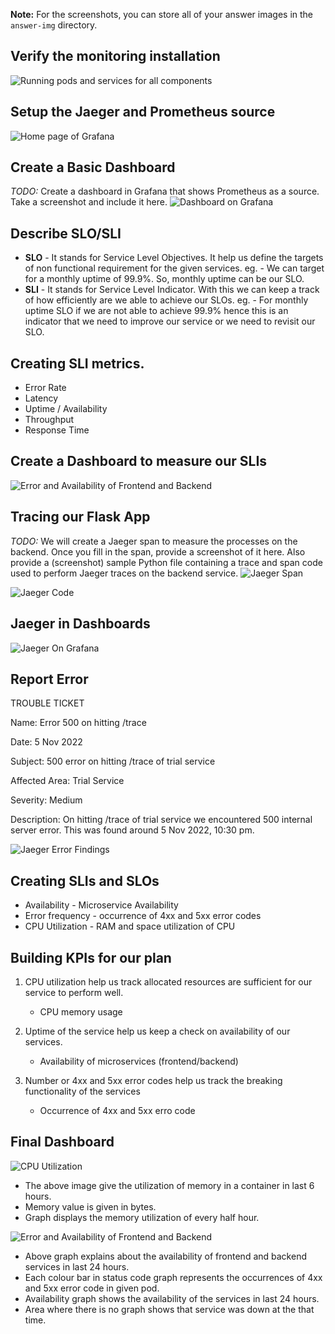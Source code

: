 **Note:** For the screenshots, you can store all of your answer images in the `answer-img` directory.

## Verify the monitoring installation
![Running pods and services for all components](answer-img/pods-svc.png?raw=true)

## Setup the Jaeger and Prometheus source
![Home page of Grafana](answer-img/grafana-landing-screen.png?raw=true)

## Create a Basic Dashboard
*TODO:* Create a dashboard in Grafana that shows Prometheus as a source. Take a screenshot and include it here.
![Dashboard on Grafana](answer-img/basic-dashboard.png?raw=true)

## Describe SLO/SLI
- **SLO** - It stands for Service Level Objectives. It help us define the targets of non functional requirement for the given services. eg. - We can target for a monthly uptime of 99.9%. So, monthly uptime can be our SLO. 
- **SLI** - It stands for Service Level Indicator. With this we can keep a track of how efficiently are we able to achieve our SLOs. eg. - For monthly uptime SLO if we are not able to achieve 99.9% hence this is an indicator that we need to improve our service or we need to revisit our SLO. 

## Creating SLI metrics.
* Error Rate
* Latency
* Uptime / Availability
* Throughput
* Response Time

## Create a Dashboard to measure our SLIs
![Error and Availability of Frontend and Backend](answer-img/availability-error.png?raw=true)

## Tracing our Flask App
*TODO:*  We will create a Jaeger span to measure the processes on the backend. Once you fill in the span, provide a screenshot of it here. Also provide a (screenshot) sample Python file containing a trace and span code used to perform Jaeger traces on the backend service.
![Jaeger Span](answer-img/jaeger_backend_landing.png?raw=true)

![Jaeger Code](answer-img/jaeger_code.png?raw=true)

## Jaeger in Dashboards
![Jaeger On Grafana](answer-img/jaeger_grafana.png?raw=true)

## Report Error
TROUBLE TICKET

Name: Error 500 on hitting /trace

Date: 5 Nov 2022

Subject: 500 error on hitting /trace of trial service

Affected Area: Trial Service

Severity: Medium

Description: On hitting /trace of trial service we encountered 500 internal server error. This was found around 5 Nov 2022, 10:30 pm.

![Jaeger Error Findings](answer-img/jaeger_error.png?raw=true)


## Creating SLIs and SLOs
- Availability - Microservice Availability
- Error frequency - occurrence of 4xx and 5xx error codes
- CPU Utilization - RAM and space utilization of CPU

## Building KPIs for our plan
1. CPU utilization help us track allocated resources are sufficient for our service to perform well.
    - CPU memory usage

2. Uptime of the service help us keep a check on availability of our services. 
    - Availability of microservices (frontend/backend)

3. Number or 4xx and 5xx error codes help us track the breaking functionality of the services
    - Occurrence of 4xx and 5xx erro code

## Final Dashboard
![CPU Utilization](answer-img/cpu_utilization.png?raw=true)

- The above image give the utilization of memory in a container in last 6 hours. 
- Memory value is given in bytes. 
- Graph displays the memory utilization of every half hour. 

![Error and Availability of Frontend and Backend](answer-img/availability-error.png?raw=true)

- Above graph explains about the availability of frontend and backend services in last 24 hours. 
- Each colour bar in status code graph represents the occurrences of 4xx and 5xx error code in given pod. 
- Availability graph shows the availability of the services in last 24 hours. 
- Area where there is no graph shows that service was down at the that time. 
